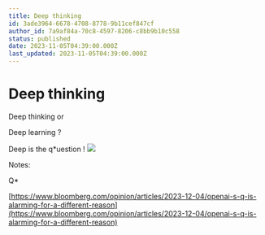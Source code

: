 ```yaml
---
title: Deep thinking
id: 3ade3964-6678-4708-8778-9b11cef847cf
author_id: 7a9af84a-70c8-4597-8206-c8bb9b10c558
status: published
date: 2023-11-05T04:39:00.000Z
last_updated: 2023-11-05T04:39:00.000Z
---
```


# Deep thinking


Deep thinking or

Deep learning ?

Deep is the q*uestion !
![](https://www.musee-rodin.fr/sites/default/files/styles/diaporama_mav_0_5/public/2021-04/2020_06_23_jardin_jm009.jpg?itok=GF7YFaxH)


 Notes:

Q* 

[https://www.bloomberg.com/opinion/articles/2023-12-04/openai-s-q-is-alarming-for-a-different-reason](https://www.bloomberg.com/opinion/articles/2023-12-04/openai-s-q-is-alarming-for-a-different-reason)
